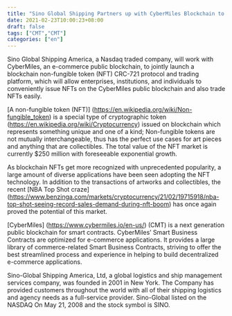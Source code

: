 ```yaml
---
title: "Sino Global Shipping Partners up with CyberMiles Blockchain to Go Full Power into the Skyrocketing NFT Business"
date: 2021-02-23T10:00:23+08:00
draft: false
tags: ["CMT","CMT"] 
categories: ["en"] 
---
```



Sino Global Shipping America, a Nasdaq traded company, will work with CyberMiles, an e-commerce public blockchain, to jointly launch a blockchain non-fungible token (NFT) CRC-721 protocol and trading platform, which will allow enterprises, institutions, and individuals to conveniently issue NFTs on the CyberMiles public blockchain and also trade NFTs easily. 

[A non-fungible token (NFT)] (https://en.wikipedia.org/wiki/Non-fungible_token) is a special type of cryptographic token (https://en.wikipedia.org/wiki/Cryptocurrency) issued on blockchain which represents something unique and one of a kind; Non-fungible tokens are not mutually interchangeable, thus has the perfect use cases for art pieces and anything that are collectibles. The total value of the NFT market is currently $250 million with foreseeable exponential growth.

As blockchain NFTs get more recognized with unprecedented popularity, a large amount of diverse applications have been seen adopting the NFT technology. In addition to the transactions of artworks and collectibles, the recent [NBA Top Shot craze] (https://www.benzinga.com/markets/cryptocurrency/21/02/19715918/nba-top-shot-seeing-record-sales-demand-during-nft-boom) has once again proved the potential of this market. 

[CyberMiles] (https://www.cybermiles.io/en-us/) (CMT) is a next generation public blockchain for smart contracts. CyberMiles’ Smart Business Contracts are optimized for e-commerce applications. It provides a large library of commerce-related Smart Business Contracts, striving to offer the best streamlined process and experience in helping to build decentralized e-commerce applications. 

Sino-Global Shipping America, Ltd, a global logistics and ship management services company, was founded in 2001 in New York. The Company has provided customers throughout the world with all of their shipping logistics and agency needs as a full-service provider. Sino-Global listed on the NASDAQ On May 21, 2008 and the stock symbol is SINO.

